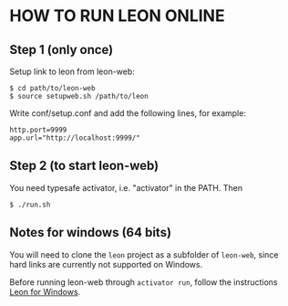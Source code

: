 # HOW TO RUN LEON ONLINE

## Step 1 (only once)

Setup link to leon from leon-web:

    $ cd path/to/leon-web
    $ source setupweb.sh /path/to/leon

Write conf/setup.conf and add the following lines, for example:

    http.port=9999
    app.url="http://localhost:9999/"


## Step 2 (to start leon-web)

You need typesafe activator, i.e. "activator" in the PATH. Then

    $ ./run.sh

## Notes for windows (64 bits)

You will need to clone the `leon` project as a subfolder of `leon-web`, since hard links are currently not supported on Windows.

Before running leon-web through `activator run`, follow the instructions [Leon for Windows](http://lara.epfl.ch/~mmayer/leon/index.html).